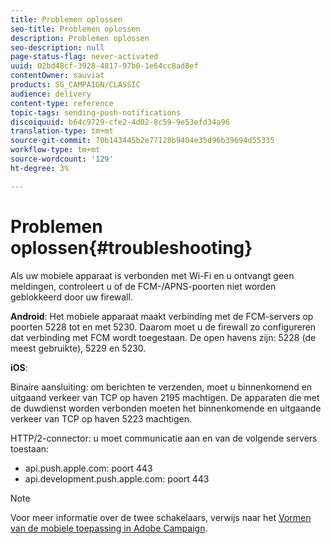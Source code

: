 ```yaml
---
title: Problemen oplossen
seo-title: Problemen oplossen
description: Problemen oplossen
seo-description: null
page-status-flag: never-activated
uuid: 02bd48cf-3928-4817-97b0-1e64cc8ad8ef
contentOwner: sauviat
products: SG_CAMPAIGN/CLASSIC
audience: delivery
content-type: reference
topic-tags: sending-push-notifications
discoiquuid: b64c9729-cfe2-4d02-8c59-9e53efd34a96
translation-type: tm+mt
source-git-commit: 70b143445b2e77128b9404e35d96b39694d55335
workflow-type: tm+mt
source-wordcount: '129'
ht-degree: 3%

---
```



# Problemen oplossen{#troubleshooting}

Als uw mobiele apparaat is verbonden met Wi-Fi en u ontvangt geen meldingen, controleert u of de FCM-/APNS-poorten niet worden geblokkeerd door uw firewall.

**Android**: Het mobiele apparaat maakt verbinding met de FCM-servers op poorten 5228 tot en met 5230. Daarom moet u de firewall zo configureren dat verbinding met FCM wordt toegestaan. De open havens zijn: 5228 (de meest gebruikte), 5229 en 5230.

**iOS**:

Binaire aansluiting: om berichten te verzenden, moet u binnenkomend en uitgaand verkeer van TCP op haven 2195 machtigen. De apparaten die met de duwdienst worden verbonden moeten het binnenkomende en uitgaande verkeer van TCP op haven 5223 machtigen.

HTTP/2-connector: u moet communicatie aan en van de volgende servers toestaan:

* api.push.apple.com: poort 443
* api.development.push.apple.com: poort 443

>[!NOTE]
>
>Voor meer informatie over de twee schakelaars, verwijs naar het [Vormen van de mobiele toepassing in Adobe Campaign](../../delivery/using/configuring-the-mobile-application.md).
